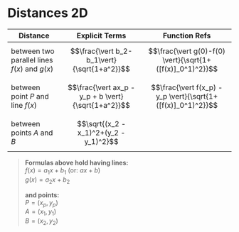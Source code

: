 # Distances 2D

| Distance | Explicit Terms | Function Refs |
|--|--|--|
| between two parallel lines $f(x)$ and $g(x)$ | $$\frac{\vert b_2-b_1\vert}{\sqrt{1+a^2}}$$ | $$\frac{\vert g(0)-f(0) \vert}{\sqrt{1+([f(x)]_0^1)^2}}$$ |
| between point $P$ and line $f(x)$ | $$\frac{\vert ax_p - y_p + b \vert}{\sqrt{1+a^2}}$$ | $$\frac{\vert f(x_p) - y_p \vert}{\sqrt{1+([f(x)]_0^1)^2}}$$ |
| between points $A$ and $B$ | $$\sqrt{(x_2 - x_1)^2+(y_2 - y_1)^2}$$ | |

> **Formulas above hold having lines:**  
> $f(x) = a_1 x + b_1$ (or: $ax+b$)  
> $g(x) = a_2 x + b_2$  
>   
> **and points:**  
> $P = (x_p, y_p)$  
> $A = (x_1,y_1)$  
> $B = (x_2,y_2)$
